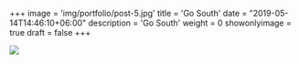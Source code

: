 +++
image = 'img/portfolio/post-5.jpg'
title = 'Go South'
date = "2019-05-14T14:46:10+06:00"
description = 'Go South'
weight = 0
showonlyimage = true
draft = false
+++




![](/img/portfolio/post-img.jpg)




